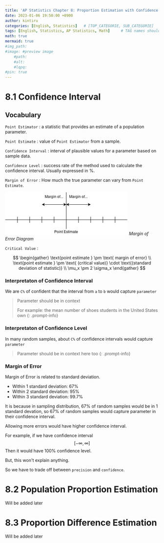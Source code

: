 ```yaml
---
title: 'AP Statistics Chapter 8: Proportion Estimation with Confidence'
date: 2023-01-06 19:50:00 +0900
author: kintiru
categories: [English, Statistics]   # [TOP_CATEGORIE, SUB_CATEGORIE]
tags: [English, Statistics, AP Statistics, Math]     # TAG names should always be lowercase
math: true
mermaid: true
#img_path: 
#image: #preview image
    #path:
    #alt:
    #lqpq:
#pin: true
---
```


# 8.1 Confidence Interval

## Vocabulary

`Point Estimator` : a statistic that provides an estimate of a population parameter.

`Point Estimate` : value of `Point Estimator` from a sample.

`Confidence Interval` : interval of plausible values for a parameter based on sample data.

`Confidence Level` : success rate of the method used to calculate the confidence interval. Usually expressed in %.

`Margin of Error` : How much the true parameter can vary from `Point Estimate`.

![Margin of Error Diagram](../../../../assets/img/2023/01/margin%20of%20error%20diagram.png)
_Margin of Error Diagram_

`Critical Value` : 

$$
\begin{gather}
\text{point estimate } \pm \text{ margin of error} \\
\text{point estimate } \pm \text{ (critical value)} \cdot \text{(standard deviation of statistic)} \\
\mu_x \pm 2 \sigma_x
\end{gather}
$$

### Interpretaton of Confidence Interval

We are `C%` of confident that the interval from `a` to `b` would capture `parameter`

> Parameter should be in context
> 
> For example: the mean number of shoes students in the United States own
{: .prompt-info}

### Interpretaton of Confidence Level

In many random samples, about `C%` of confidence intervals would capture `parameter`

> Parameter should be in context here too
{: .prompt-info}

### Margin of Error

Margin of Error is related to standard deviation.

 - Within 1 standard deviation: 67%
 - Within 2 standard deviation: 95%
 - Within 3 standard deviation: 99.7%
  
It is because in sampling distribution, 67% of random samples would be in 1 standard devation, so 67% of random samples would capture parameter in their confidence interval.

Allowing more errors would have higher confidence interval.

For example, if we have confidence interval
$$[-\infty, \infty]$$ 
Then it would have 100% confidence level.

But, this won't explain anything.

So we have to trade off between `precision` and `confidence`.

# 8.2 Population Proportion Estimation

Will be added later

# 8.3 Proportion Difference Estimation

Will be added later